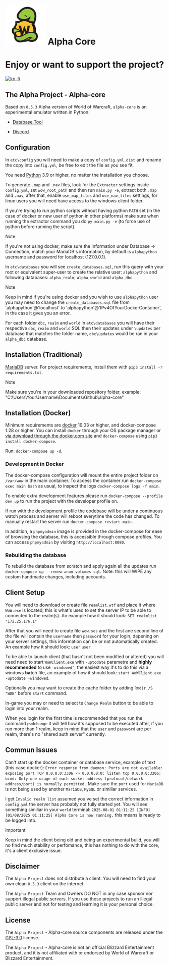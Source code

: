 # ![logo](.github/logo-small.png) Alpha Core


# Enjoy or want to support the project?

[![ko-fi](https://www.ko-fi.com/img/githubbutton_sm.svg)](https://ko-fi.com/R6R21LO82)


## The Alpha Project - Alpha-core

Based on `0.5.3` Alpha version of World of Warcraft, `alpha-core` is an experimental emulator written in Python.

- [Database Tool](https://db.thealphaproject.eu/)

- [Discord](https://discord.gg/RzBMAKU)


## Configuration

In `etc\config` you will need to make a copy of `config.yml.dist` and rename the copy into `config.yml`, be free to edit the file as you see fit.

You need [Python](https://www.python.org/downloads/) 3.9 or higher, no matter the installation you choose.

To generate `.map` and `.nav` files, look for the `Extractor` settings inside `config.yml`, set `wow_root_path` and then run `main.py -e`, extract both `.map` and `.nav`, after that, enable `use_map_tiles` and `use_nav_tiles` settings, for linux users you will need have access to the windows client folder.

If you're trying to run python scripts without having python `PATH` set (in the case of docker or new user of python in other platforms) make sure when running the extractor command you do `py main.py -e` (to force use of python before running the script).

> [!NOTE]  
> If you're not using docker, make sure the information under Database => Connection, match your MariaDB's information, by default is `alphapython` username and password for localhost (127.0.0.1).

In `etc\databases` you will see `create_databases.sql`, run this query with your root or equivalent super-user to create the relative user: `alphapython` and following databases: `alpha_realm`, `alpha_world` and `alpha_dbc`.

> [!NOTE]  
> Keep in mind if you're using docker and you wish to use `alphapython` user you may need to change the `create_databases.sql` file from 'alphapython'@'localhost' to 'alphapython'@'IPv4OfYourDockerContainer', in the case it gves you an error.

For each folder `dbc`, `realm` and `world` in `etc\databases` you will have their respective `dbc`, `realm` and `world` SQL then their updates under `\updates` per database that matches the folder name, `dbc\updates` would be ran in your `alpha_dbc` database.


## Installation (Traditional)
[MariaDB](https://mariadb.org/download/) server. For project requirements, install them with `pip3 install -r requirements.txt`.

> [!NOTE]  
> Make sure you're in your downloaded repository folder, example:
> "C:\Users\YourUsername\Documents\Github\alpha-core"


## Installation (Docker)

Minimum requirements are [docker](https://www.docker.com/products/docker-desktop/) 19.03 or higher, and docker-compose 1.28 or higher. 
You can install `docker` through your OS package manager or [via download through the docker.com site](https://docs.docker.com/engine/install/) and `docker-compose` using `pip3 install docker-compose`.

Run: `docker-compose up -d`.


### Development in Docker

The docker-compose configuration will mount the entire project folder on `/var/wow` in the main container. To access the container run `docker-compose exec main bash` as usual, to inspect the logs `docker-compose logs -f main`.

To enable extra development features please run `docker-compose --profile dev up` to run the project with the developer profile on.

If run with the development profile the codebase will be under a continuous watch process and server will reboot everytime the code has changed. To manually restart the server run `docker-compose restart main`.

In addition, a `phpmyadmin` image is provided in the docker-compose for ease of browsing the database, this is accessible through compose profiles. 
You can access `phpmyadmin` by visiting `http://localhost:8080`.


### Rebuilding the database

To rebuild the database from scratch and apply again all the updates run  `docker-compose up --renew-anon-volumes sql`. Note: this will WIPE any custom handmade changes, including accounts.

## Client Setup

You will need to download or create file `reamlist.wtf` and place it where `WoW.exe` is located, this is what's used to set the server IP to be able to connected to the realm(s).
An example how it should look: `SET realmlist "172.25.176.1"`

After that you will need to create file `wow.ses` and the first ane second line of the file will contain the `username` then `password` for your login, depening on your server settings, this information can be or not automatically created. 
An example how it should look: 
`user`
`user`

To be able to launch client (that hasn't not been modified or altered) you will need need to start `WoWClient.exe` with `-uptodate` parametre and **highly recommended** to use `-windowed"`, the easiest way it's to do this via a windows **bat**ch file, an example of how it should look:
`start WoWClient.exe -uptodate -windowed`.

Optionally you may want to create the cache folder by adding `Rmdir /S "WDB"` before `start` command.

In-game you may or need to select te `Change Realm` button to be able to login into your realm.

When you login for the first time is recommended that you run the command `pwdchange` it will tell how it's supposed to be executed after, if you run more than 1 realm, keep in mind that the `user` and `password` are per realm, there's no "shared auth server" currently.


## Commun Issues

Can't start up the docker container or database service, example of text (this case docker):
`Error response from daemon: Ports are not available: exposing port TCP 0.0.0.0:3306 -> 0.0.0.0:0: listen tcp 0.0.0.0:3306: bind: Only one usage of each socket address (protocol/network address/port) is normally permitted.`
Make sure the `port` used for `MariaDB` is not being used by another `MariaDB`, `MySQL` or similiar services.

I get `Invalid realm list` assumed you've set the correct information in `config.yml` the server has probably not fully started yet.
You will see something similiar in your `world` terminal: `2025-08-01 01:11:25 [INFO] [01/08/2025 01:11:25] Alpha Core is now running.` this means is ready to be logged into.

> [!IMPORTANT]  
> Keep in mind the client being old and being an experimental build, you will no find much stability or perfomance, this has nothing to do with the core, it's a client exclusive issue.

## Disclaimer

The `Alpha Project` does not distribute a client. You will need to find your own clean `0.5.3` client on the internet.

The `Alpha Project` Team and Owners DO NOT in any case sponsor nor support illegal public servers. If you use these projects to run an illegal public server and not for testing and learning it is your personal choice.


## License

The `Alpha Project` - Alpha-core source components are released under the [GPL-3.0](https://www.gnu.org/licenses/gpl-3.0.en.html) license.

The `Alpha Project` - Alpha-core is not an official Blizzard Entertainment product, and it is not affiliated with or endorsed by World of Warcraft or Blizzard Entertainment.
